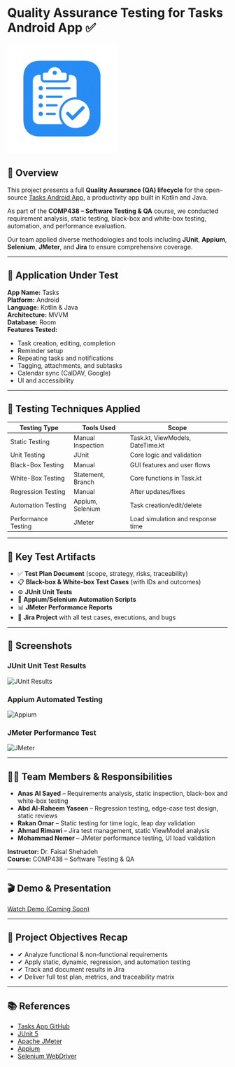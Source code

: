 #  Quality Assurance Testing for Tasks Android App ✅

<img src="https://github.com/AnasAlSayed18/img/blob/07b99197c051797d732b9daff2fc39df0e3f6721/qalogo.png" width="250" />

## 📜 Overview
This project presents a full **Quality Assurance (QA) lifecycle** for the open-source [Tasks Android App](https://github.com/tasks/tasks), a productivity app built in Kotlin and Java.

As part of the **COMP438 – Software Testing & QA** course, we conducted requirement analysis, static testing, black-box and white-box testing, automation, and performance evaluation.

Our team applied diverse methodologies and tools including **JUnit**, **Appium**, **Selenium**, **JMeter**, and **Jira** to ensure comprehensive coverage.

---

## 🧪 Application Under Test

**App Name:** Tasks  
**Platform:** Android  
**Language:** Kotlin & Java  
**Architecture:** MVVM  
**Database:** Room  
**Features Tested:**
- Task creation, editing, completion
- Reminder setup
- Repeating tasks and notifications
- Tagging, attachments, and subtasks
- Calendar sync (CalDAV, Google)
- UI and accessibility

---

## 🎯 Testing Techniques Applied

| Testing Type        | Tools Used         | Scope                          |
|---------------------|--------------------|---------------------------------|
| Static Testing       | Manual Inspection  | Task.kt, ViewModels, DateTime.kt |
| Unit Testing         | JUnit              | Core logic and validation       |
| Black-Box Testing    | Manual             | GUI features and user flows     |
| White-Box Testing    | Statement, Branch  | Core functions in Task.kt       |
| Regression Testing   | Manual             | After updates/fixes             |
| Automation Testing   | Appium, Selenium   | Task creation/edit/delete       |
| Performance Testing  | JMeter             | Load simulation and response time|

---

## 📁 Key Test Artifacts

- ✅ **Test Plan Document** (scope, strategy, risks, traceability)
- 📋 **Black-box & White-box Test Cases** (with IDs and outcomes)
- ⚙️ **JUnit Unit Tests**
- 🤖 **Appium/Selenium Automation Scripts**
- 📊 **JMeter Performance Reports**
- 📌 **Jira Project** with all test cases, executions, and bugs

---

## 📸 Screenshots

### JUnit Unit Test Results
![JUnit Results](https://github.com/AnasAlSayed18/img/blob/main/junit-results.png)

### Appium Automated Testing
![Appium](https://github.com/AnasAlSayed18/img/blob/main/appium-test.png)

### JMeter Performance Test
![JMeter](https://github.com/AnasAlSayed18/img/blob/main/jmeter-performance.png)

---

## 👨‍💻 Team Members & Responsibilities

- **Anas Al Sayed** – Requirements analysis, static inspection, black-box and white-box testing
- **Abd Al-Raheem Yaseen** – Regression testing, edge-case test design, static reviews
- **Rakan Omar** – Static testing for time logic, leap day validation
- **Ahmad Rimawi** – Jira test management, static ViewModel analysis
- **Mohammad Nemer** – JMeter performance testing, UI load validation

**Instructor:** Dr. Faisal Shehadeh  
**Course:** COMP438 – Software Testing & QA

---

## 🎬 Demo & Presentation

[Watch Demo (Coming Soon)](#)

---

## 🧩 Project Objectives Recap

- ✔ Analyze functional & non-functional requirements
- ✔ Apply static, dynamic, regression, and automation testing
- ✔ Track and document results in Jira
- ✔ Deliver full test plan, metrics, and traceability matrix

---

## 📚 References

- [Tasks App GitHub](https://github.com/tasks/tasks)
- [JUnit 5](https://junit.org/junit5/)
- [Apache JMeter](https://jmeter.apache.org/)
- [Appium](https://appium.io/)
- [Selenium WebDriver](https://www.selenium.dev/)
